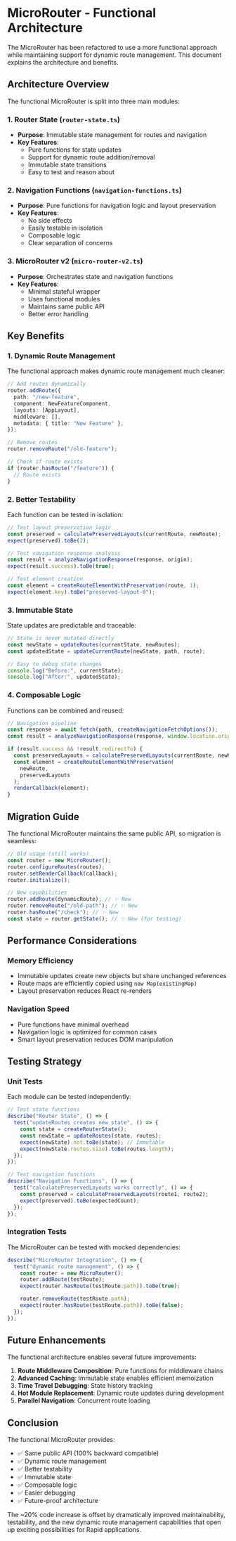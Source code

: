 # MicroRouter - Functional Architecture

The MicroRouter has been refactored to use a more functional approach while maintaining support for dynamic route management. This document explains the architecture and benefits.

## Architecture Overview

The functional MicroRouter is split into three main modules:

### 1. Router State (`router-state.ts`)

- **Purpose**: Immutable state management for routes and navigation
- **Key Features**:
  - Pure functions for state updates
  - Support for dynamic route addition/removal
  - Immutable state transitions
  - Easy to test and reason about

### 2. Navigation Functions (`navigation-functions.ts`)

- **Purpose**: Pure functions for navigation logic and layout preservation
- **Key Features**:
  - No side effects
  - Easily testable in isolation
  - Composable logic
  - Clear separation of concerns

### 3. MicroRouter v2 (`micro-router-v2.ts`)

- **Purpose**: Orchestrates state and navigation functions
- **Key Features**:
  - Minimal stateful wrapper
  - Uses functional modules
  - Maintains same public API
  - Better error handling

## Key Benefits

### 1. **Dynamic Route Management**

The functional approach makes dynamic route management much cleaner:

```typescript
// Add routes dynamically
router.addRoute({
  path: "/new-feature",
  component: NewFeatureComponent,
  layouts: [AppLayout],
  middleware: [],
  metadata: { title: "New Feature" },
});

// Remove routes
router.removeRoute("/old-feature");

// Check if route exists
if (router.hasRoute("/feature")) {
  // Route exists
}
```

### 2. **Better Testability**

Each function can be tested in isolation:

```typescript
// Test layout preservation logic
const preserved = calculatePreservedLayouts(currentRoute, newRoute);
expect(preserved).toBe(2);

// Test navigation response analysis
const result = analyzeNavigationResponse(response, origin);
expect(result.success).toBe(true);

// Test element creation
const element = createRouteElementWithPreservation(route, 1);
expect(element.key).toBe("preserved-layout-0");
```

### 3. **Immutable State**

State updates are predictable and traceable:

```typescript
// State is never mutated directly
const newState = updateRoutes(currentState, newRoutes);
const updatedState = updateCurrentRoute(newState, path, route);

// Easy to debug state changes
console.log("Before:", currentState);
console.log("After:", updatedState);
```

### 4. **Composable Logic**

Functions can be combined and reused:

```typescript
// Navigation pipeline
const response = await fetch(path, createNavigationFetchOptions());
const result = analyzeNavigationResponse(response, window.location.origin);

if (result.success && !result.redirectTo) {
  const preservedLayouts = calculatePreservedLayouts(currentRoute, newRoute);
  const element = createRouteElementWithPreservation(
    newRoute,
    preservedLayouts
  );
  renderCallback(element);
}
```

## Migration Guide

The functional MicroRouter maintains the same public API, so migration is seamless:

```typescript
// Old usage (still works)
const router = new MicroRouter();
router.configureRoutes(routes);
router.setRenderCallback(callback);
router.initialize();

// New capabilities
router.addRoute(dynamicRoute); // ✨ New
router.removeRoute("/old-path"); // ✨ New
router.hasRoute("/check"); // ✨ New
const state = router.getState(); // ✨ New (for testing)
```

## Performance Considerations

### Memory Efficiency

- Immutable updates create new objects but share unchanged references
- Route maps are efficiently copied using `new Map(existingMap)`
- Layout preservation reduces React re-renders

### Navigation Speed

- Pure functions have minimal overhead
- Navigation logic is optimized for common cases
- Smart layout preservation reduces DOM manipulation

## Testing Strategy

### Unit Tests

Each module can be tested independently:

```typescript
// Test state functions
describe("Router State", () => {
  test("updateRoutes creates new state", () => {
    const state = createRouterState();
    const newState = updateRoutes(state, routes);
    expect(newState).not.toBe(state); // Immutable
    expect(newState.routes.size).toBe(routes.length);
  });
});

// Test navigation functions
describe("Navigation Functions", () => {
  test("calculatePreservedLayouts works correctly", () => {
    const preserved = calculatePreservedLayouts(route1, route2);
    expect(preserved).toBe(expectedCount);
  });
});
```

### Integration Tests

The MicroRouter can be tested with mocked dependencies:

```typescript
describe("MicroRouter Integration", () => {
  test("dynamic route management", () => {
    const router = new MicroRouter();
    router.addRoute(testRoute);
    expect(router.hasRoute(testRoute.path)).toBe(true);

    router.removeRoute(testRoute.path);
    expect(router.hasRoute(testRoute.path)).toBe(false);
  });
});
```

## Future Enhancements

The functional architecture enables several future improvements:

1. **Route Middleware Composition**: Pure functions for middleware chains
2. **Advanced Caching**: Immutable state enables efficient memoization
3. **Time Travel Debugging**: State history tracking
4. **Hot Module Replacement**: Dynamic route updates during development
5. **Parallel Navigation**: Concurrent route loading

## Conclusion

The functional MicroRouter provides:

- ✅ Same public API (100% backward compatible)
- ✅ Dynamic route management
- ✅ Better testability
- ✅ Immutable state
- ✅ Composable logic
- ✅ Easier debugging
- ✅ Future-proof architecture

The ~20% code increase is offset by dramatically improved maintainability, testability, and the new dynamic route management capabilities that open up exciting possibilities for Rapid applications.
